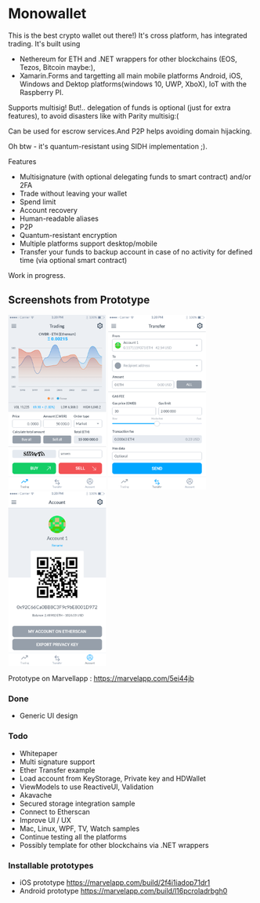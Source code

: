 # Monowallet 

This is the best crypto wallet out there!) It's cross platform, has integrated trading. It's built using 
  - Nethereum for ETH and .NET wrappers for other blockchains (EOS, Tezos, Bitcoin maybe:), 
  - Xamarin.Forms and targetting all main mobile platforms Android, iOS, Windows and Dektop platforms(windows 10, UWP, XboX), IoT with the Raspberry PI.

Supports multisig! But!.. delegation of funds is optional (just for extra features), to avoid disasters like with Parity multisig:(

Can be used for escrow services.And P2P helps avoiding domain hijacking.

Oh btw - it's quantum-resistant using SIDH implementation ;).

Features

- Multisignature (with optional delegating funds to smart contract) and/or 2FA
- Trade without leaving your wallet
- Spend limit
- Account recovery
- Human-readable aliases
- P2P
- Quantum-resistant encryption
- Multiple platforms support desktop/mobile
- Transfer your funds to backup account in case of no activity for defined time (via optional smart contract)

Work in progress.

## Screenshots from Prototype

<img src="Design/screenshots/trading.png" width="200" alt="Trading screen"> <img src="Design/screenshots/transfer.png" width="200" alt="Transfer screen"> <img src="Design/screenshots/account.png" width="200" alt="Account screen">

Prototype on Marvellapp : https://marvelapp.com/5ei44jb

### Done

* Generic UI design

### Todo
* Whitepaper
* Multi signature support
* Ether Transfer example
* Load account from KeyStorage, Private key and HDWallet
* ViewModels to use ReactiveUI, Validation 
* Akavache
* Secured storage integration sample
* Connect to Etherscan
* Improve UI / UX
* Mac, Linux, WPF, TV, Watch samples
* Continue testing all the platforms 
* Possibly template for other blockchains via .NET wrappers

### Installable prototypes

* iOS prototype https://marvelapp.com/build/2f4i1iadop71dr1
* Android prototype https://marvelapp.com/build/l16pcroladrbgh0
